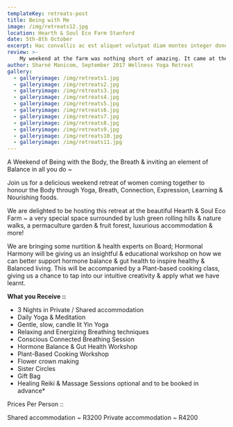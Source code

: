```yaml
---
templateKey: retreats-post
title: Being with Me
image: /img/retreats12.jpg
location: Hearth & Soul Eco Farm Stanford
date: 5th-8th October
excerpt: Hac convallis ac est aliquet volutpat diam montes integer donec Hac convallis ac est aliquet volutpat pat diam montes integer donec Hac convallis ac est aliquet volutpat diam montes integer donec
review: >-
    My weekend at the farm was nothing short of amazing. It came at the perfect time in my life when I was feeling rather depleted. Carly’s hospitality was incredible, she whips up the most amazing vegan meals that keep you on top of the world. The retreat is beautiful and the time spent with wonderful women allowed me to step into my power and break down trust barriers. Highly recommend for anyone needing relaxation and a bit of a reset. PS: the yoga and massages were also incredible! There’s too much to mention...... Just Go! It’ll be good for you
author: Sharné Manicom, September 2017 Wellness Yoga Retreat
gallery:
  - galleryimage: /img/retreats1.jpg
  - galleryimage: /img/retreats2.jpg
  - galleryimage: /img/retreats3.jpg
  - galleryimage: /img/retreats4.jpg
  - galleryimage: /img/retreats5.jpg
  - galleryimage: /img/retreats6.jpg
  - galleryimage: /img/retreats7.jpg
  - galleryimage: /img/retreats8.jpg
  - galleryimage: /img/retreats9.jpg
  - galleryimage: /img/retreats10.jpg
  - galleryimage: /img/retreats11.jpg
---
```

A Weekend of Being with the Body, the Breath & inviting an element of Balance in all you do ~

Join us for a delicious weekend retreat of women coming together to honour the Body through Yoga, Breath, Connection, Expression, Learning & Nourishing foods.

We are delighted to be hosting this retreat at the beautiful Hearth & Soul Eco Farm ~ a very special space surrounded by lush green rolling hills & nature walks, a permaculture garden & fruit forest, luxurious accommodation & more!

We are bringing some nurtition & health experts on Board; Hormonal Harmony will be giving us an insightful & educational workshop on how we can better support hormone balance & gut health to inspire healthy & Balanced living. This will be accompanied by a Plant-based cooking class, giving us a chance to tap into our intuitive creativity & apply what we have learnt.

**What you Receive ::**
* 3 Nights in Private / Shared accommodation
* Daily Yoga & Meditation
* Gentle, slow, candle lit Yin Yoga
* Relaxing and Energizing Breathing techniques
* Conscious Connected Breathing Session
* Hormone Balance & Gut Health Workshop
* Plant-Based Cooking Workshop
* Flower crown making
* Sister Circles
* Gift Bag
* Healing Reiki & Massage Sessions optional and to be booked in advance\*

Prices Per Person ::

Shared accommodation ~ R3200
Private accommodation ~ R4200
